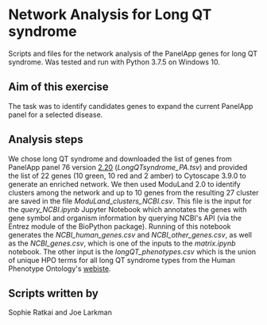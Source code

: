 # Network Analysis for Long QT syndrome

Scripts and files for the network analysis of the PanelApp genes for long QT syndrome.
Was tested and run with Python 3.7.5 on Windows 10.

## Aim of this exercise
The task was to identify candidates genes to expand the current PanelApp panel for a selected disease.

## Analysis steps
We chose long QT syndrome and downloaded the list of genes from PanelApp panel 76 version [2.20](https://nhsgms-panelapp.genomicsengland.co.uk/panels/76/v2.20) (*LongQTsyndrome_PA.tsv*) and provided the list of 22 genes (10 green, 10 red and 2 amber) to Cytoscape 3.9.0 to generate an enriched network. We then used ModuLand 2.0 to identify clusters among the network and up to 10 genes from the resulting 27 cluster are saved in the file *ModuLand_clusters_NCBI.csv*. This file is the input for the *query_NCBI.ipynb* Jupyter Notebook which annotates the genes with gene symbol and organism information by querying NCBI's API (via the Entrez module of the BioPython package).
Running of this notebook generates the _NCBI_human_genes.csv_ and _NCBI_other_genes.csv_, as well as the _NCBI_genes.csv_, which is one of the inputs to the *matrix.ipynb* notebook. The other input is the *longQT_phenotypes.csv* which is the union of unique HPO terms for all long QT syndrome types from the Human Phenotype Ontology's [webiste](https://hpo.jax.org/app/browse/disease/OMIM:192500).

## Scripts written by
Sophie Ratkai and Joe Larkman

